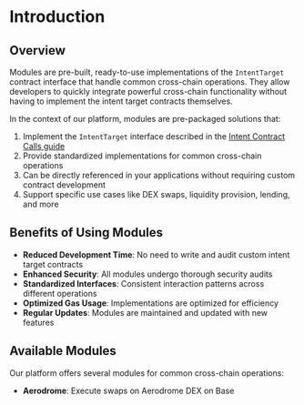 # Introduction

## Overview

Modules are pre-built, ready-to-use implementations of the `IntentTarget` contract interface that handle common cross-chain operations. They allow developers to quickly integrate powerful cross-chain functionality without having to implement the intent target contracts themselves.

In the context of our platform, modules are pre-packaged solutions that:

1. Implement the `IntentTarget` interface described in the [Intent Contract Calls guide](./dev-intent-call.md)
2. Provide standardized implementations for common cross-chain operations
3. Can be directly referenced in your applications without requiring custom contract development
4. Support specific use cases like DEX swaps, liquidity provision, lending, and more

## Benefits of Using Modules

- **Reduced Development Time**: No need to write and audit custom intent target contracts
- **Enhanced Security**: All modules undergo thorough security audits
- **Standardized Interfaces**: Consistent interaction patterns across different operations
- **Optimized Gas Usage**: Implementations are optimized for efficiency
- **Regular Updates**: Modules are maintained and updated with new features

## Available Modules

Our platform offers several modules for common cross-chain operations:

- **Aerodrome**: Execute swaps on Aerodrome DEX on Base
